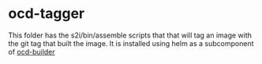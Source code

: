 # ocd-tagger

This folder has the s2i/bin/assemble scripts that that will tag an image with the git tag that built the image. It is installed using helm as a subcomponent of [ocd-builder](https://github.com/ocd-scm/ocd-builder)
